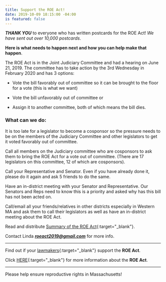 ```yaml
---
title: Support the ROE Act!
date: 2019-10-09 18:15:00 -04:00
is featured: false
---
```


***THANK YOU*** to everyone who has written postcards for the ROE Act! *We have sent out over 10,000 postcards*.

**Here is what needs to happen next and how you can help make that happen**.

The ROE Act is in the Joint Judiciary Committee and had a hearing on June 21, 2019. The committee has to take action by the 3rd Wednesday in February 2020 and has 3 options:

* Vote the bill favorably out of committee so it can be brought to the floor for a vote (this is what we want)

* Vote the bill unfavorably out of committee or

* Assign it to another committee, both of which means the bill dies.

### What can we do:

It is too late for a legislator to become a cosponsor so the pressure needs to be on the members of the Judiciary Committee and other legislators to get it voted favorably out of committee.

Call all members on the Judiciary committee who are cosponsors to ask them to bring the ROE Act for a vote out of committee. (There are 17 legislators on this committee, 12 of which are cosponsors).

Call your Representative and Senator.  Even if you have already done it, please do it again and ask 5 friends to do the same.

Have an in-district meeting with your Senator and Representative.  Our Senators and Reps need to know this is a priority and asked why has this bill has not been acted on.

Call/email all your friends/relatives in other districts especially in Western MA and ask them to call their legislators as well as have an in-district meeting about the ROE Act.

Read and distribute [Summary of the ROE Act](https://prochoicemass.org/2019/06/06/statement-roe-act-coalition/){:target="_blank"}.

Contact Linda ***roeact2019@gmail.com*** for more info.

---

Find out if your [lawmakers](https://www.plannedparenthoodaction.org/planned-parenthood-advocacy-fund-massachusetts-inc/issues/roe-act/roe-act-cosponsors){:target="_blank"} support the **ROE Act**.

Click [HERE](https://www.plannedparenthoodaction.org/planned-parenthood-advocacy-fund-massachusetts-inc/issues/roe-act){:target="_blank"} for more information about the **ROE Act**.

---

Please help ensure reproductive rights in Massachusetts!